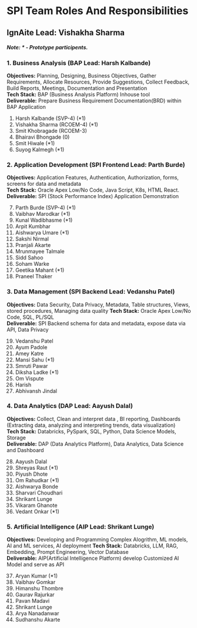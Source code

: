 # SPI Team Roles And Responsibilities
## IgnAite Lead: Vishakha Sharma

##### Note: * - Prototype participents.

### 1. Business Analysis (BAP Lead: Harsh Kalbande)
**Objectives:** Planning, Designing, Business Objectives, Gather Requirements, Allocate Resources, Provide Suggestions, Collect Feedback, Build Reports, Meetings, Documentation and Presentation <br>
**Tech Stack:** BAP (Business Analysis Platform) Inhouse tool <br>
**Deliverable:** Prepare Business Requirement Documentation(BRD) within BAP Application<br>

1. Harsh Kalbande (SVP-4) (*1)
2. Vishakha Sharma (RCOEM-4) (*1)
3. Smit Khobragade (RCOEM-3)
4. Bhairavi Bhongade (0)
5. Smit Hiwale (*1)
6. Suyog Kalmegh (*1)

### 2. Application Development (SPI Frontend Lead: Parth Burde)
**Objectives:** Application Features, Authentication, Authorization, forms, screens for data and metadata<br>
**Tech Stack:** Oracle Apex Low/No Code, Java Script, K8s, HTML React.<br>
**Deliverable:** SPI (Stock Performance Index) Application Demonstration<br>

7. Parth Burde (SVP-4) (*1)
8. Vaibhav Marodkar (*1)
9. Kunal Wadibhasme (*1)
10. Arpit Kumbhar
11. Aishwarya Umare (*1)
12. Sakshi Nirmal
13. Pranjali Akarte
14. Mrunmayee Talmale
15. Sidd Sahoo
16. Soham Warke
17. Geetika Mahant (*1)
18. Praneel Thaker 

### 3. Data Management (SPI Backend Lead: Vedanshu Patel)
**Objectives:** Data Security, Data Privacy, Metadata, Table structures, Views, stored procedures, Managing data quality
**Tech Stack:** Oracle Apex Low/No Code, SQL, PL/SQL<br>
**Deliverable:** SPI Backend schema for data and metadata, expose data via API, Data Privacy<br>

19. Vedanshu Patel
20. Ayum Padole
21. Amey Katre
22. Mansi Sahu (*1)
23. Smruti Pawar
24. Diksha Ladke (*1)
25. Om Vispute
26. Harish
27. Abhivansh Jindal

### 4. Data Analytics (DAP Lead: Aayush Dalal)
**Objectives:** Collect, Clean and interpret data , BI reporting, Dashboards (Extracting data, analyzing and interpreting trends, data visualization)<br>
**Tech Stack:** Databricks, PySpark, SQL, Python, Data Science Models, Storage<br>
**Deliverable:** DAP (Data Analytics Platform), Data Analytics, Data Science and Dashboard<br>

28. Aayush Dalal
29. Shreyas Raut (*1)
30. Piyush Dhote
31. Om Rahudkar (*1)
32. Aishwarya Bonde
33. Sharvari Choudhari
34. Shrikant Lunge
35. Vikaram Ghanote
36. Vedant Onkar (*1)
  
### 5. Artificial Intelligence (AIP Lead: Shrikant Lunge)
**Objectives:** Developing and Programming Complex Alogrithm, ML models, AI and ML services, AI deployment 
**Tech Stack:** Databricks, LLM, RAG, Embedding, Prompt Engineering, Vector Database<br>
**Deliverable:** AIP(Artificial Intelligence Platform) develop Customized AI Model and serve as API<br>

37. Aryan Kumar (*1)
38. Vaibhav Gomkar
39. Himanshu Thombre
40. Gaurav Rajurkar
41. Pavan Madavi
42. Shrikant Lunge
43. Arya Nanadanwar
44. Sudhanshu Akarte 

